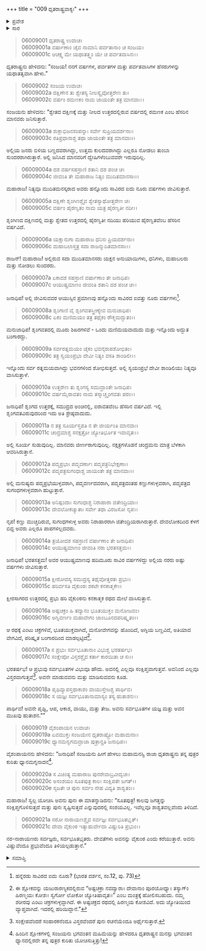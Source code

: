 +++
title = "009 ಧೃತರಾಷ್ಟ್ರವಾಕ್ಯಃ"
+++

<details><summary>ಪ್ರವೇಶ</summary>


।।   ಓಂ ಓಂ ನಮೋ ನಾರಾಯಣಾಯ।।   ಶ್ರೀ ವೇದವ್ಯಾಸಾಯ ನಮಃ ।।

ಶ್ರೀ ಕೃಷ್ಣದ್ವೈಪಾಯನ ವೇದವ್ಯಾಸ ವಿರಚಿತ  

**ಶ್ರೀ ಮಹಾಭಾರತ**

**ಭೀಷ್ಮ ಪರ್ವ**

**ಜಂಬೂಖಂಡವಿನಿರ್ಮಾಣ ಪರ್ವ**

**ಅಧ್ಯಾಯ 9**

</details>

<details><summary>ಸಾರ</summary>

ಸಂಜಯನು ಧೃತರಾಷ್ಟ್ರನಿಗೆ ಪರ್ವತಗಳ ಮತ್ತು ಪರ್ವತವಾಸಿಗಳನ್ನು ವರ್ಣಿಸುವುದು (1-21).


</details>


> 06009001 ಧೃತರಾಷ್ಟ್ರ ಉವಾಚ।   
06009001a ವರ್ಷಾಣಾಂ ಚೈವ ನಾಮಾನಿ ಪರ್ವತಾನಾಂ ಚ ಸಂಜಯ।   
06009001c ಆಚಕ್ಷ್ವ ಮೇ ಯಥಾತತ್ತ್ವಂ ಯೇ ಚ ಪರ್ವತವಾಸಿನಃ।।

ಧೃತರಾಷ್ಟ್ರನು ಹೇಳಿದನು: “ಸಂಜಯ! ನನಗೆ ವರ್ಷಗಳ, ಪರ್ವತಗಳ ಮತ್ತು ಪರ್ವತವಾಸಿಗಳ ಹೆಸರುಗಳನ್ನು ಯಥಾತತ್ವವಾಗಿ ಹೇಳು.”

> 06009002 ಸಂಜಯ ಉವಾಚ।   
06009002a ದಕ್ಷಿಣೇನ ತು ಶ್ವೇತಸ್ಯ ನೀಲಸ್ಯೈವೋತ್ತರೇಣ ತು।   
06009002c ವರ್ಷಂ ರಮಣಕಂ ನಾಮ ಜಾಯಂತೇ ತತ್ರ ಮಾನವಾಃ।।

ಸಂಜಯನು ಹೇಳಿದನು: “ಶ್ವೇತದ ದಕ್ಷಿಣಕ್ಕೆ ಮತ್ತು ನೀಲದ ಉತ್ತರದಲ್ಲಿರುವ ವರ್ಷದಲ್ಲಿ ರಮಣಕ ಎಂಬ ಹೆಸರಿನ ಮಾನವರು ಜನಿಸುತ್ತಾರೆ.

> 06009003a ಶುಕ್ಲಾಭಿಜನಸಂಪನ್ನಾಃ ಸರ್ವೇ ಸುಪ್ರಿಯದರ್ಶನಾಃ।   
06009003c ರತಿಪ್ರಧಾನಾಶ್ಚ ತಥಾ ಜಾಯಂತೇ ತತ್ರ ಮಾನವಾಃ।।

ಅಲ್ಲಿಯ ಜನರು ಬಿಳಿಯ ಬಣ್ಣದವರಾಗಿದ್ದು, ಉತ್ತಮ ಕುಲದವರಾಗಿದ್ದು ಎಲ್ಲರೂ ನೋಡಲು ತುಂಬಾ ಸುಂದರರಾಗಿರುತ್ತಾರೆ. ಅಲ್ಲಿ ಜನಿಸಿದ ಮಾನವರಿಗೆ ದ್ವೇಷಿಗಳೆಂಬುವವರೇ ಇರುವುದಿಲ್ಲ.

> 06009004a ದಶ ವರ್ಷಸಹಸ್ರಾಣಿ ಶತಾನಿ ದಶ ಪಂಚ ಚ।   
06009004c ಜೀವಂತಿ ತೇ ಮಹಾರಾಜ ನಿತ್ಯಂ ಮುದಿತಮಾನಸಾಃ।।

ಮಹಾರಾಜ! ನಿತ್ಯವೂ ಮುದಿತಮನಸ್ಕರಾದ ಅವರು ಹನ್ನೊಂದು ಸಾವಿರದ ಐದು ನೂರು ವರ್ಷಗಳು ಜೀವಿಸುತ್ತಾರೆ.

> 06009005a ದಕ್ಷಿಣೇ ಶೃಂಗಿಣಶ್ಚೈವ ಶ್ವೇತಸ್ಯಾಥೋತ್ತರೇಣ ಚ।   
06009005c ವರ್ಷಂ ಹೈರಣ್ವತಂ ನಾಮ ಯತ್ರ ಹೈರಣ್ವತೀ ನದೀ।।

ಶೃಂಗಿಣದ ದಕ್ಷಿಣದಲ್ಲಿ ಮತ್ತು ಶ್ವೇತದ ಉತ್ತರದಲ್ಲಿ ಹೈರಣ್ವತೀ ನದಿಯು ಹರಿಯುವ ಹೈರಣ್ವತವೆಂಬ ಹೆಸರಿನ ವರ್ಷವಿದೆ.

> 06009006a ಯಕ್ಷಾನುಗಾ ಮಹಾರಾಜ ಧನಿನಃ ಪ್ರಿಯದರ್ಶನಾಃ।   
06009006c ಮಹಾಬಲಾಸ್ತತ್ರ ಸದಾ ರಾಜನ್ಮುದಿತಮಾನಸಾಃ।।

ರಾಜನ್! ಮಹಾರಾಜ! ಅಲ್ಲಿರುವ ಸದಾ ಮುದಿತಮಾನಸರು ಯಕ್ಷನ ಅನುಯಾಯಿಗಳು, ಧನಿಗಳು, ಮಹಾಬಲರು ಮತ್ತು ನೋಡಲು ಸುಂದರರು.

> 06009007a ಏಕಾದಶ ಸಹಸ್ರಾಣಿ ವರ್ಷಾಣಾಂ ತೇ ಜನಾಧಿಪ।   
06009007c ಆಯುಷ್ಪ್ರಮಾಣಂ ಜೀವಂತಿ ಶತಾನಿ ದಶ ಪಂಚ ಚ।।

ಜನಾಧಿಪ! ಅಲ್ಲಿ ಜೀವಿಸುವವರ ಆಯುಸ್ಸಿನ ಪ್ರಮಾಣವು ಹನ್ನೊಂದು ಸಾವಿರದ ಐವತ್ತು ನೂರು ವರ್ಷಗಳು[^1].

> 06009008a ಶೃಂಗಾಣಿ ವೈ ಶೃಂಗವತಸ್ತ್ರೀಣ್ಯೇವ ಮನುಜಾಧಿಪ।   
06009008c ಏಕಂ ಮಣಿಮಯಂ ತತ್ರ ತಥೈಕಂ ರೌಕ್ಮಮದ್ಭುತಂ।।

ಮನುಜಾಧಿಪ! ಶೃಂಗವತದಲ್ಲಿ ಮೂರು ಶಿಖರಗಳಿವೆ - ಒಂದು ಮಣಿಮಯವಾದುದು ಮತ್ತು ಇನ್ನೊಂದು ಅದ್ಭುತ ಬಂಗಾರದ್ದು.

> 06009009a ಸರ್ವರತ್ನಮಯಂ ಚೈಕಂ ಭವನೈರುಪಶೋಭಿತಂ।   
06009009c ತತ್ರ ಸ್ವಯಂಪ್ರಭಾ ದೇವೀ ನಿತ್ಯಂ ವಸತಿ ಶಾಂಡಿಲೀ।।

ಇನ್ನೊಂದು ಸರ್ವ ರತ್ನಮಯವಾಗಿದ್ದು ಭವನಗಳಿಂದ ಶೋಭಿಸುತ್ತದೆ. ಅಲ್ಲಿ ಸ್ವಯಂಪ್ರಭೆ ದೇವೀ ಶಾಂಡಿಲಿಯು ನಿತ್ಯವೂ ವಾಸಿಸುತ್ತಾಳೆ.

> 06009010a ಉತ್ತರೇಣ ತು ಶೃಂಗಸ್ಯ ಸಮುದ್ರಾಂತೇ ಜನಾಧಿಪ।   
06009010c ವರ್ಷಮೈರಾವತಂ ನಾಮ ತಸ್ಮಾಚ್ಚೃಂಗವತಃ ಪರಂ।।

ಜನಾಧಿಪ! ಶೃಂಗದ ಉತ್ತರಕ್ಕೆ, ಸಮುದ್ರದ ಅಂಚಿನಲ್ಲಿ, ಐರಾವತವೆಂಬ ಹೆಸರಿನ ವರ್ಷವಿದೆ. ಇಲ್ಲಿ ಶೃಂಗವತವಿರುವುದರಿಂದ ಇದು ಅತಿ ಶ್ರೇಷ್ಠವಾದುದು.

> 06009011a ನ ತತ್ರ ಸೂರ್ಯಸ್ತಪತಿ ನ ತೇ ಜೀರ್ಯಂತಿ ಮಾನವಾಃ।   
06009011c ಚಂದ್ರಮಾಶ್ಚ ಸನಕ್ಷತ್ರೋ ಜ್ಯೋತಿರ್ಭೂತ ಇವಾವೃತಃ।।

ಅಲ್ಲಿ ಸೂರ್ಯ ಸುಡುವುದಿಲ್ಲ. ಮಾನವರು ಜೀರ್ಣರಾಗುವುದಿಲ್ಲ. ನಕ್ಷತ್ರಗಳೊಡನೆ ಚಂದ್ರಮನು ಮಾತ್ರ ಬೆಳಕಾಗಿ ಆವರಿಸಿರುತ್ತಾನೆ.

> 06009012a ಪದ್ಮಪ್ರಭಾಃ ಪದ್ಮವರ್ಣಾಃ ಪದ್ಮಪತ್ರನಿಭೇಕ್ಷಣಾಃ।   
06009012c ಪದ್ಮಪತ್ರಸುಗಂಧಾಶ್ಚ ಜಾಯಂತೇ ತತ್ರ ಮಾನವಾಃ।।

ಅಲ್ಲಿ ಮನುಷ್ಯರು ಪದ್ಮಪ್ರಭೆಯುಳ್ಳವರಾಗಿ, ಪದ್ಮವರ್ಣದವರಾಗಿ, ಪದ್ಮಪತ್ರದಂತಹ ಕಣ್ಣುಗಳುಳ್ಳವರಾಗಿ, ಪದ್ಮಪತ್ರದ ಸುಗಂಧಗಳುಳ್ಳವರಾಗಿ ಹುಟ್ಟುತ್ತಾರೆ.

> 06009013a ಅನಿಷ್ಪಂದಾಃ ಸುಗಂಧಾಶ್ಚ ನಿರಾಹಾರಾ ಜಿತೇಂದ್ರಿಯಾಃ।   
06009013c ದೇವಲೋಕಚ್ಯುತಾಃ ಸರ್ವೇ ತಥಾ ವಿರಜಸೋ ನೃಪ।।

ನೃಪ! ಕಣ್ಣು ಮುಚ್ಚದಿರುವ, ಸುಗಂಧಗಳುಳ್ಳ ಅವರು ನಿರಾಹಾರರಾಗಿ ಜಿತೇಂದ್ರಿಯರಾಗಿರುತ್ತಾರೆ. ದೇವಲೋಕದಿಂದ ಕೆಳಗೆ ಬಿದ್ದ ಅವರು ಎಲ್ಲರೂ ಪಾಪಗಳಿಲ್ಲದವರು.

> 06009014a ತ್ರಯೋದಶ ಸಹಸ್ರಾಣಿ ವರ್ಷಾಣಾಂ ತೇ ಜನಾಧಿಪ।   
06009014c ಆಯುಷ್ಪ್ರಮಾಣಂ ಜೀವಂತಿ ನರಾ ಭರತಸತ್ತಮ।।

ಜನಾಧಿಪ! ಭರತಸತ್ತಮ! ಅವರ ಆಯುಷ್ಪ್ರಮಾಣವು ಹದಿಮೂರು ಸಾವಿರ ವರ್ಷಗಳಿದ್ದು ಅಲ್ಲಿಯ ನರರು ಅಷ್ಟು ವರ್ಷಗಳು ಜೀವಿಸುತ್ತಾರೆ.

> 06009015a ಕ್ಷೀರೋದಸ್ಯ ಸಮುದ್ರಸ್ಯ ತಥೈವೋತ್ತರತಃ ಪ್ರಭುಃ।   
06009015c ಹರಿರ್ವಸತಿ ವೈಕುಂಠಃ ಶಕಟೇ ಕನಕಾತ್ಮಕೇ।।

ಕ್ಷೀರಸಾಗರದ ಉತ್ತರದಲ್ಲಿ ಪ್ರಭು ಹರಿ ವೈಕುಂಠನು ಕನಕಾತ್ಮಕ ರಥದ ಮೇಲೆ ವಾಸಿಸುತ್ತಾನೆ.

> 06009016a ಅಷ್ಟಚಕ್ರಂ ಹಿ ತದ್ಯಾನಂ ಭೂತಯುಕ್ತಂ ಮನೋಜವಂ।   
06009016c ಅಗ್ನಿವರ್ಣಂ ಮಹಾವೇಗಂ ಜಾಂಬೂನದಪರಿಷ್ಕೃತಂ।।

ಆ ರಥಕ್ಕೆ ಎಂಟು ಚಕ್ರಗಳಿವೆ, ಭೂತಯುಕ್ತವಾಗಿದೆ, ಮನೋವೇಗವನ್ನು ಹೊಂದಿದೆ, ಅಗ್ನಿಯ ಬಣ್ಣವಿದೆ, ಅತಿಯಾದ ವೇಗವಿದೆ, ಪರಿಷ್ಕೃತ ಬಂಗಾರದಿಂದ ಮಾಡಲ್ಪಟ್ಟಿದೆ[^2].

> 06009017a ಸ ಪ್ರಭುಃ ಸರ್ವಭೂತಾನಾಂ ವಿಭುಶ್ಚ ಭರತರ್ಷಭ।   
06009017c ಸಂಕ್ಷೇಪೋ ವಿಸ್ತರಶ್ಚೈವ ಕರ್ತಾ ಕಾರಯಿತಾ ಚ ಸಃ।।

ಭರತರ್ಷಭ! ಆ ಪ್ರಭುವು ಸರ್ವಭೂತಗಳ ವಿಭುವೂ ಹೌದು. ಅವನಲ್ಲಿ ಎಲ್ಲವೂ ಸಂಕ್ಷಿಪ್ತವಾಗುತ್ತವೆ. ಅವನಿಂದ ಎಲ್ಲವೂ ವಿಸ್ತರವಾಗುತ್ತವೆ[^3]. ಅವನೇ ಮಾಡುವವನು ಮತ್ತು ಮಾಡಿಸುವವನು ಕೂಡ.

> 06009018a ಪೃಥಿವ್ಯಾಪಸ್ತಥಾಕಾಶಂ ವಾಯುಸ್ತೇಜಶ್ಚ ಪಾರ್ಥಿವ।   
06009018c ಸ ಯಜ್ಞಃ ಸರ್ವಭೂತಾನಾಮಾಸ್ಯಂ ತಸ್ಯ ಹುತಾಶನಃ।।

ಪಾರ್ಥಿವ! ಅವನೇ ಪೃಥ್ವಿ, ಆಪ, ಆಕಾಶ, ವಾಯು, ಮತ್ತು ತೇಜ. ಅವನು ಸರ್ವಭೂತಗಳ ಯಜ್ಞ ಮತ್ತು ಅವನ ಮುಖವು ಹುತಾಶನ.””

> 06009019 ವೈಶಂಪಾಯನ ಉವಾಚ।   
06009019a ಏವಮುಕ್ತಃ ಸಂಜಯೇನ ಧೃತರಾಷ್ಟ್ರೋ ಮಹಾಮನಾಃ।   
06009019c ಧ್ಯಾನಮನ್ವಗಮದ್ರಾಜಾ ಪುತ್ರಾನ್ಪ್ರತಿ ಜನಾಧಿಪ।।

ವೈಶಂಪಾಯನನು ಹೇಳಿದನು: “ಜನಾಧಿಪ! ಸಂಜಯನು ಹೀಗೆ ಹೇಳಲು ಮಹಾಮನಸ್ವಿ ರಾಜಾ ಧೃತರಾಷ್ಟ್ರನು ತನ್ನ ಪುತ್ರರ ಕುರಿತು ಧ್ಯಾನಮಗ್ನನಾದನ[^4].

> 06009020a ಸ ವಿಚಿಂತ್ಯ ಮಹಾರಾಜ ಪುನರೇವಾಬ್ರವೀದ್ವಚಃ।   
06009020c ಅಸಂಶಯಂ ಸೂತಪುತ್ರ ಕಾಲಃ ಸಂಕ್ಷಿಪತೇ ಜಗತ್।।   
06009020e ಸೃಜತೇ ಚ ಪುನಃ ಸರ್ವಂ ನೇಹ ವಿದ್ಯತಿ ಶಾಶ್ವತಂ।।

ಮಹಾರಾಜ! ಸ್ವಲ್ಪ ಯೋಚಿಸಿ ಅವನು ಪುನಃ ಈ ಮಾತನ್ನಾಡಿದನು: “ಸೂತಪುತ್ರ! ಕಾಲವು ಜಗತ್ತನ್ನು ಸಂಕ್ಷಿಪ್ತಗೊಳಿಸುತ್ತದೆ ಮತ್ತು ಪುನಃ ಸೃಷ್ಟಿಸುತ್ತದೆ ಎನ್ನುವುದರಲ್ಲಿ ಸಂಶಯವಿಲ್ಲ. ಇವೆಲ್ಲವೂ ಶಾಶ್ವತವಲ್ಲವೆಂದು ತಿಳಿದಿದೆ.

> 06009021a ನರೋ ನಾರಾಯಣಶ್ಚೈವ ಸರ್ವಜ್ಞಃ ಸರ್ವಭೂತಭೃತ್।   
06009021c ದೇವಾ ವೈಕುಂಠ ಇತ್ಯಾಹುರ್ವೇದಾ ವಿಷ್ಣುರಿತಿ ಪ್ರಭುಂ।।

ನರ-ನಾರಾಯಣರು ಸರ್ವಜ್ಞರು, ಸರ್ವಭೂತಭೃತರು. ದೇವತೆಗಳು ಅವನನ್ನು ವೈಕುಂಠ ಎಂದು ಕರೆಯುತ್ತಾರೆ. ಅವನು ವಿಷ್ಣುವೆಂದೂ ಪ್ರಭುವೆಂದೂ ತಿಳಿಯಲ್ಪಡುತ್ತಾನೆ.”

<details><summary>ಸಮಾಪ್ತಿ</summary>


ಇತಿ ಶ್ರೀ ಮಹಾಭಾರತೇ ಭೀಷ್ಮ ಪರ್ವಣಿ ಜಂಬೂಖಂಡವಿನಿರ್ಮಾಣ ಪರ್ವಣಿ ಧೃತರಾಷ್ಟ್ರವಾಕ್ಯೇ ನವಮೋಽಧ್ಯಾಯಃ।।  
ಇದು ಶ್ರೀ ಮಹಾಭಾರತದಲ್ಲಿ ಭೀಷ್ಮ ಪರ್ವದಲ್ಲಿ ಜಂಬೂಖಂಡವಿನಿರ್ಮಾಣ ಪರ್ವದಲ್ಲಿ ಧೃತರಾಷ್ಟ್ರವಾಕ್ಯ ಎನ್ನುವ ಒಂಭತ್ತನೇ ಅಧ್ಯಾಯವು.

</details>

[^1]: ಹನ್ನೆರಡು ಸಾವಿರದ ಐದು ನೂರು? (ಭಾರತ ದರ್ಶನ, ಸಂ.12, ಪು. 73)

[^2]: ಈ ಶ್ಲೋಕವನ್ನು ಯಜುರಾರಣ್ಯಕದಲ್ಲಿರುವ “ಅಷ್ಟಚಕ್ರಾ ನವದ್ವಾರಾ। ದೇವಾನಾಂ ಪೂರಯೋಧ್ಯಾ। ತಸ್ಯಾಗ್ಂ ಹಿರಣ್ಮಯಃ ಕೋಶಃ। ಸ್ವರ್ಗೋ ಲೋಕೋ ಜ್ಯೋತಿಷಾವೃತಃ।” ಎಂಬ ಮಂತ್ರಕ್ಕೆ ಹೋಲಿಸಬಹುದು. ನಮ್ಮ ಶರೀರವು ಎಂಟು ಚಕ್ರಗಳುಳ್ಳದ್ದಾಗಿದೆ. ಈ ಅಷ್ಟಚಕ್ರದ ರಥದಲ್ಲಿ ಹಿರಣ್ಮಯ ಕೋಶವಿದೆ. ಅದು ಜ್ಯೋತಿಯಿಂದ ವ್ಯಾಪ್ತವಾಗಿದೆ. ಇದರಲ್ಲಿ ಹರಿಯಿದ್ದಾನೆ.”

[^3]: ಸಂಕ್ಷೇಪವೆಂದರೆ ಸಂಹಾರಕನೆಂದೂ ವಿಸ್ತರವೆಂದರೆ ಪುನಃ ರಚನೆಯೆಂದೂ ಅರ್ಥೈಸುತ್ತಾರೆ.

[^4]: ಹಿಂದಿನ ಶ್ಲೋಕಗಳಲ್ಲಿ ಸಂಜಯನು ಭಗವಂತನ ಮಹಿಮೆಯನ್ನು ಹೇಳಿದರೂ ಧೃತರಾಷ್ಟ್ರನ ಮನಸ್ಸು ಭಗವಂತನ ಧ್ಯಾನದಲ್ಲಿರದೇ ತನ್ನ ಪುತ್ರರ ಕುರಿತು ಯೋಚಿಸುತ್ತಿತ್ತು!


